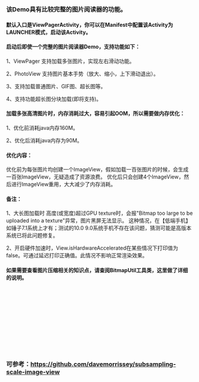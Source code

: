 ### 该Demo具有比较完整的图片阅读器的功能。

#### 默认入口是ViewPagerActivity，你可以在Manifest中配置该Activity为LAUNCHER模式，启动该Activity。



#### 启动后即使一个完整的图片阅读器Demo，支持功能如下：
          
1、ViewPager 支持加载多张图片，实现左右滑动功能。
          
2、PhotoView 支持图片基本手势（放大、缩小，上下滑动退出）。
          
3、支持加载普通图片、GIF图、超长图等。
          
4、支持功能超长图分块加载(即将支持)。



#### 加载多张高清图片时，内存消耗过大，容易引起OOM，所以需要做内存优化：

1、优化前消耗java内存160M。

2、优化后消耗java内存为90M。

#### 优化内容：
优化前为每张图片均创建一个ImageView，假如加载一百张图片的时候，会生成一百张ImageView，无疑造成了资源浪费。
优化后只会创建4个ImageView，然后进行ImageView重用，大大减少了内存消耗。


#### 备注：
1、大长图加载时 高度(或宽度)超过GPU texture时，会报"Bitmap too large to be uploaded into a texture"异常，图片黑屏无法显示。
   这种情况，在【低端手机】如锤子7.1系统上才有；测试的10.0 9.0系统手机不存在该问题，猜测可能是高版本系统已将此问题修复。
   
2、开启硬件加速时，View.isHardwareAccelerated在某些情况下打印值为false。可通过延迟打印正确值。此情况不影响正常渲染效果。



#### 如果需要查看图片压缩相关的知识点，请查阅BitmapUtil工具类，这里做了详细的说明。

<br></br>
<br></br>
<br></br>
<br></br>
<br></br>
### 可参考：https://github.com/davemorrissey/subsampling-scale-image-view